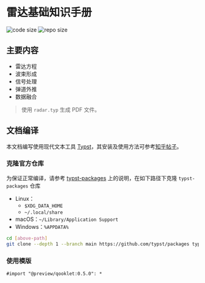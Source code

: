 # 雷达基础知识手册

![code size](https://img.shields.io/github/languages/code-size/ivaquero/book-radar.svg)
![repo size](https://img.shields.io/github/repo-size/ivaquero/book-radar.svg)

## 主要内容

- 雷达方程
- 波束形成
- 信号处理
- 弹道外推
- 数据融合

> 使用 `radar.typ` 生成 PDF 文件。

## 文档编译

本文档编写使用现代文本工具 [Typst](https://github.com/typst/typst)，其安装及使用方法可参考[知乎帖子](https://zhuanlan.zhihu.com/p/642509853)。

### 克隆官方仓库

为保证正常编译，请参考 [typst-packages](https://github.com/typst/packages) 上的说明，在如下路径下克隆 `typst-packages` 仓库

- Linux：
  - `$XDG_DATA_HOME`
  - `~/.local/share`
- macOS：`~/Library/Application Support`
- Windows：`%APPDATA%`

```bash
cd [above-path]
git clone --depth 1 --branch main https://github.com/typst/packages typst
```

### 使用模版

```typst
#import "@preview/qooklet:0.5.0": *
```
